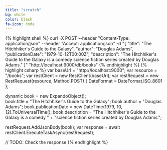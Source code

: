 ```yaml
---
title: "scratch"
bg: white
color: black
fa-icon: code
---
```


{% highlight shell %}
  curl -X POST --header "Content-Type: application/json" --header "Accept: application/json" 
       -d "{
            \"title\": \"The Hitchhiker's Guide to the Galaxy\", 
            \"author\": \"Douglas Adams\", 
            \"publicationDate\": \"1979-10-12T00:00Z\", 
            \"description\": \"The Hitchhiker's Guide to the Galaxy is a comedy 
                               science fiction series created by Douglas Adams.\" 
           }" 
        "http://localhost:9000/db/books"
  {% endhighlight %}
  {% highlight csharp %}
  var baseUrl = "http://localhost:9000";
  var resource = "/books";
  var restClient = new RestClient(baseUrl);
  var restRequest = new RestRequest(resource, Method.POST) { DateFormat = DateFormat.ISO_8601 };
  
  dynamic book = new ExpandoObject();  
  book.title = "The Hitchhiker's Guide to the Galaxy";
  book.author = "Douglas Adams";
  book.publicationDate = new DateTime(1979, 10, 12).ToUniversalTime();
  book.description = "The Hitchhiker's Guide to the Galaxy is a comedy " + 
                     "science fiction series created by Douglas Adams.";
  
  restRequest.AddJsonBody(book);
  var response = await restClient.ExecuteTaskAsync(restRequest);
  
  // TODO: Check the response
  {% endhighlight %}